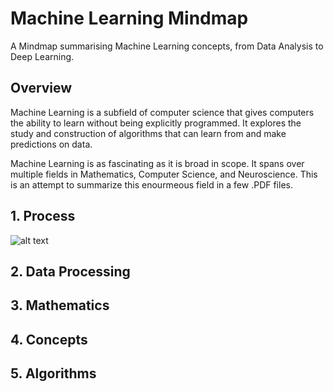 # Machine Learning Mindmap
A Mindmap summarising Machine Learning concepts, from Data Analysis to Deep Learning.

## Overview
Machine Learning is a subfield of computer science that gives computers the ability to learn without being explicitly programmed. It explores the study and construction of algorithms that can learn from and make predictions on data.

Machine Learning is as fascinating as it is broad in scope. It spans over multiple fields in Mathematics, Computer Science, and Neuroscience. This is an attempt to summarize this enourmeous field in a few .PDF files.

## 1. Process

![alt text](https://github.com/dformoso/machine-learning-mindmap/blob/master/Models.png)

## 2. Data Processing

## 3. Mathematics

## 4. Concepts

## 5. Algorithms
